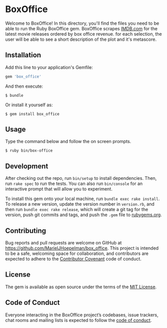 # BoxOffice

Welcome to BoxOffice! In this directory, you'll find the files you need to be able to run the Ruby BoxOffice gem.
BoxOffice scrapes [IMDB.com](https://www.imdb.com/chart/boxoffice) for the latest movie releases ordered by box office revenue. for each selection, the user will be able to see a short description of the plot and it's metascore.

## Installation

Add this line to your application's Gemfile:

```ruby
gem 'box_office'
```

And then execute:

    $ bundle

Or install it yourself as:

    $ gem install box_office

## Usage

 Type the command below and follow the on screen prompts.

    $ ruby bin/box-office

## Development

After checking out the repo, run `bin/setup` to install dependencies. Then, run `rake spec` to run the tests. You can also run `bin/console` for an interactive prompt that will allow you to experiment.

To install this gem onto your local machine, run `bundle exec rake install`. To release a new version, update the version number in `version.rb`, and then run `bundle exec rake release`, which will create a git tag for the version, push git commits and tags, and push the `.gem` file to [rubygems.org](https://rubygems.org).

## Contributing

Bug reports and pull requests are welcome on GitHub at https://github.com/MarielJHoepelman/box_office. This project is intended to be a safe, welcoming space for collaboration, and contributors are expected to adhere to the [Contributor Covenant](http://contributor-covenant.org) code of conduct.

## License

The gem is available as open source under the terms of the [MIT License](https://opensource.org/licenses/MIT).

## Code of Conduct

Everyone interacting in the BoxOffice project’s codebases, issue trackers, chat rooms and mailing lists is expected to follow the [code of conduct](https://github.com/MarielJHoepelman/box_office/blob/master/CODE_OF_CONDUCT.md).
